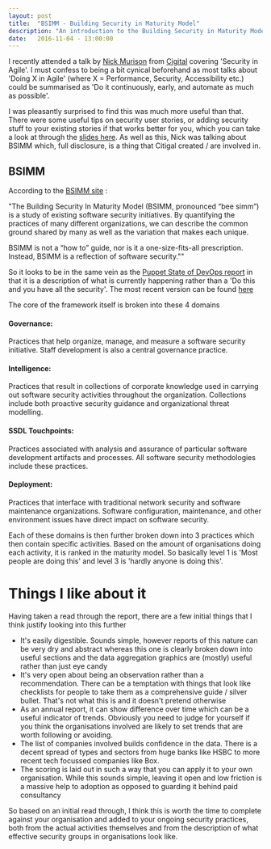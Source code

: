 ```yaml
---
layout: post
title:  "BSIMM - Building Security in Maturity Model"
description: "An introduction to the Building Security in Maturity Model"
date:   2016-11-04 - 13:00:00
---
```


I recently attended a talk by [Nick Murison](https://twitter.com/nickmurison) from [Cigital](https://www.cigital.com/) covering 'Security in Agile'. I must confess to being a bit cynical beforehand as most talks about 'Doing X in Agile' (where X = Performance, Security, Accessibility etc.) could be summarised as 'Do it continuously, early, and automate as much as possible'.

I was pleasantly surprised to find this was much more useful than that. There were some useful tips on security user stories, or adding security stuff to your existing stories if that works better for you, which you can take a look at through the [slides here](http://www.slideshare.net/Cigital/agile-security-68073294). As well as this, Nick was talking about BSIMM which, full disclosure, is a thing that Citigal created / are involved in.


## BSIMM

According to the [BSIMM site](https://www.bsimm.com/about/) :

"The Building Security In Maturity Model (BSIMM, pronounced “bee simm”) is a study of existing software security initiatives. By quantifying the practices of many different organizations, we can describe the common ground shared by many as well as the variation that makes each unique.

BSIMM is not a “how to” guide, nor is it a one-size-fits-all prescription. Instead, BSIMM is a reflection of software security.""

So it looks to be in the same vein as the [Puppet State of DevOps report](https://puppet.com/resources/white-paper/2016-state-of-devops-report) in that it is a description of what is currently happening rather than a 'Do this and you have all the security'. The most recent version can be found [here](https://www.bsimm.com/download/)

The core of the framework itself is broken into these 4 domains

#### Governance: 
Practices that help organize, manage, and measure a software security initiative. Staff development is also a central governance practice.

#### Intelligence: 
Practices that result in collections of corporate knowledge used in carrying out software security activities throughout the organization. Collections include both proactive security guidance and organizational threat modelling.

#### SSDL Touchpoints: 
Practices associated with analysis and assurance of particular software development artifacts and processes. All software security methodologies include these practices.

#### Deployment:
Practices that interface with traditional network security and software maintenance organizations. Software configuration, maintenance, and other environment issues have direct impact on software security.

Each of these domains is then further broken down into 3 practices which then contain specific activities. Based on the amount of organisations doing each activity, it is ranked in the maturity model. So basically level 1 is 'Most people are doing this' and level 3 is 'hardly anyone is doing this'.

# Things I like about it

Having taken a read through the report, there are a few initial things that I think justify looking into this further

- It's easily digestible. Sounds simple, however reports of this nature can be very dry and abstract whereas this one is clearly broken down into useful sections and the data aggregation graphics are (mostly) useful rather than just eye candy
- It's very open about being an observation rather than a recommendation. There can be a temptation with things that look like checklists for people to take them as a comprehensive guide / silver bullet. That's not what this is and it doesn't pretend otherwise
- As an annual report, it can show difference over time which can be a useful indicator of trends. Obviously you need to judge for yourself if you think the organisations involved are likely to set trends that are worth following or avoiding.
- The list of companies involved builds confidence in the data. There is a decent spread of types and sectors from huge banks like HSBC to more recent tech focussed companies like Box.
- The scoring is laid out in such a way that you can apply it to your own organisation. While this sounds simple, leaving it open and low friction is a massive help to adoption as opposed to guarding it behind paid consultancy

So based on an initial read through, I think this is worth the time to complete against your organisation and added to your ongoing security practices, both from the actual activities themselves and from the description of what effective security groups in organisations look like.

